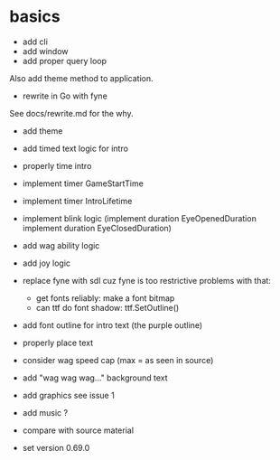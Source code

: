 # basics

+ add cli
+ add window
+ add proper query loop

Also add theme method to application.

+ rewrite in Go with fyne

See docs/rewrite.md for the why.

+ add theme

+ add timed text logic for intro
+ properly time intro

+ implement timer GameStartTime
+ implement timer IntroLifetime
+ implement blink logic
  (implement duration EyeOpenedDuration
  implement duration EyeClosedDuration)

+ add wag ability logic
+ add joy logic

+ replace fyne with sdl
  cuz fyne is too restrictive
  problems with that:
  	+ get fonts reliably: make a font bitmap
  	+ can ttf do font shadow: ttf.SetOutline()

- add font outline for intro text
  (the purple outline)
- properly place text

- consider wag speed cap (max = as seen in source)
- add "wag wag wag..." background text

- add graphics
  see issue 1

- add music ?

- compare with source material
- set version 0.69.0

